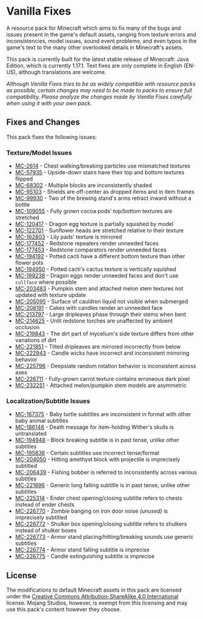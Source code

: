 # Vanilla Fixes

A resource pack for Minecraft which aims to fix many of the bugs and issues present in the game's default assets, ranging from texture errors and inconsistencies, model issues, sound event problems, and even typos in the game's text to the many other overlooked details in Minecraft's assets.

This pack is currently built for the latest stable release of Minecraft: Java Edition, which is currently 1.17.1. Text fixes are only complete in English (EN-US), although translations are welcome.

*Although Vanilla Fixes tries to be as widely compatible with resource packs as possible, certain changes may need to be made to packs to ensure full compatibility. Please analyze the changes made by Vanilla Fixes carefully when using it with your own pack.*

## Fixes and Changes

This pack fixes the following issues:

### Texture/Model Issues

* [MC-2614](https://bugs.mojang.com/browse/MC-2614) - Chest walking/breaking particles use mismatched textures
* [MC-57935](https://bugs.mojang.com/browse/MC-57935) - Upside-down stairs have their top and bottom textures flipped
* [MC-68302](https://bugs.mojang.com/browse/MC-68302) - Multiple blocks are inconsistently shaded
* [MC-95103](https://bugs.mojang.com/browse/MC-95103) - Shields are off-center as dropped items and in item frames
* [MC-99930](https://bugs.mojang.com/browse/MC-99930) - Two of the brewing stand's arms retract inward without a bottle
* [MC-109055](https://bugs.mojang.com/browse/MC-109055) - Fully grown cocoa pods' top/bottom textures are stretched
* [MC-120417](https://bugs.mojang.com/browse/MC-120417) - Dragon egg texture is partially squished by model
* [MC-122701](https://bugs.mojang.com/browse/MC-122701) - Sunflower heads are stretched relative to their texture
* [MC-162803](https://bugs.mojang.com/browse/MC-162803) - Lily pads' texture is mirrored
* [MC-177452](https://bugs.mojang.com/browse/MC-177452) - Redstone repeaters render unneeded faces
* [MC-177453](https://bugs.mojang.com/browse/MC-177453) - Redstone comparators render unneeded faces
* [MC-194192](https://bugs.mojang.com/browse/MC-194192) - Potted cacti have a different bottom texture than other flower pots
* [MC-194950](https://bugs.mojang.com/browse/MC-194950) - Potted cacti's cactus texture is vertically squished
* [MC-199238](https://bugs.mojang.com/browse/MC-199238) - Dragon eggs render unneeded faces and don't use `cullface` where possible
* [MC-203483](https://bugs.mojang.com/browse/MC-203483) - Pumpkin stem and attached melon stem textures not updated with texture update
* [MC-205095](https://bugs.mojang.com/browse/MC-205095) - Surface of cauldron liquid not visible when submerged
* [MC-208191](https://bugs.mojang.com/browse/MC-208191) - Cakes with candles render an unneeded face
* [MC-213797](https://bugs.mojang.com/browse/MC-213797) - Large dripleaves phase through their stems when bent
* [MC-214625](https://bugs.mojang.com/browse/MC-214625) - Unlit redstone torches are unaffected by ambient occlusion
* [MC-219843](https://bugs.mojang.com/browse/MC-219843) - The dirt part of mycelium's side texture differs from other variations of dirt
* [MC-221851](https://bugs.mojang.com/browse/MC-221851) - Tilted dripleaves are mirrored incorrectly from below
* [MC-222943](https://bugs.mojang.com/browse/MC-222943) - Candle wicks have incorrect and inconsistent mirroring behavior
* [MC-225796](https://bugs.mojang.com/browse/MC-225796) - Deepslate random rotation behavior is inconsistent across axes
* [MC-226711](https://bugs.mojang.com/browse/MC-226711) - Fully-grown carrot texture contains erroneous dark pixel
* [MC-232251](https://bugs.mojang.com/browse/MC-232251) - Attached melon/pumpkin stem models are asymmetric

### Localization/Subtitle Issues

* [MC-167375](https://bugs.mojang.com/browse/MC-167375) - Baby turtle subtitles are inconsistent in format with other baby animal subtitles
* [MC-186148](https://bugs.mojang.com/browse/MC-186148) - Death message for item-holding Wither's skulls is untranslated
* [MC-194948](https://bugs.mojang.com/browse/MC-194948) - Block breaking subtitle is in past tense, unlike other subtitles
* [MC-195836](https://bugs.mojang.com/browse/MC-195836) - Certain subtitles use incorrect tense/format
* [MC-204050](https://bugs.mojang.com/browse/MC-204050) - Hitting amethyst block with projectile is imprecisely subtitled
* [MC-206439](https://bugs.mojang.com/browse/MC-206439) - Fishing bobber is referred to inconsistently across various subtitles
* [MC-221696](https://bugs.mojang.com/browse/MC-221696) - Generic long falling subtitle is in past tense, unlike other subtitles
* [MC-225314](https://bugs.mojang.com/browse/MC-225314) - Ender chest opening/closing subtitle refers to chests instead of ender chests
* [MC-226770](https://bugs.mojang.com/browse/MC-226770) - Zombie banging on iron door noise *(unused)* is imprecisely subtitled
* [MC-226772](https://bugs.mojang.com/browse/MC-226772) - Shulker box opening/closing subtitle refers to shulkers instead of shulker boxes
* [MC-226773](https://bugs.mojang.com/browse/MC-226773) - Armor stand placing/hitting/breaking sounds use generic subtitles
* [MC-226774](https://bugs.mojang.com/browse/MC-226774) - Armor stand falling subtitle is imprecise
* [MC-226775](https://bugs.mojang.com/browse/MC-226775) - Candle extinguishing subtitle is imprecise

## License

The modifications to default Minecraft assets in this pack are licensed under the [Creative Commons Attribution-ShareAlike 4.0 International](https://creativecommons.org/licenses/by-sa/4.0/) license. Mojang Studios, however, is exempt from this licensing and may use this pack's content however they choose.
